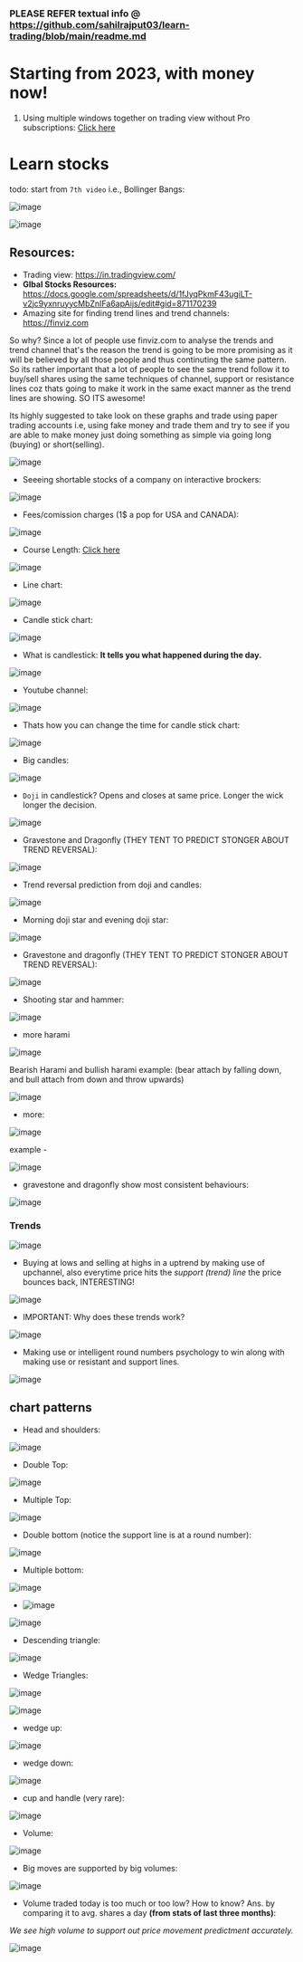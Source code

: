 ### PLEASE REFER textual info @ https://github.com/sahilrajput03/learn-trading/blob/main/readme.md

# Starting from 2023, with money now!

1. Using multiple windows together on trading view without Pro subscriptions: [Click here](https://youtube.com/shorts/7freawstxUE?feature=share)


# Learn stocks

todo: start from `7th video` i.e., Bollinger Bangs:

![image](https://user-images.githubusercontent.com/31458531/189545125-fd40c1eb-2b36-41d8-9075-43064ab7584c.png)

![image](https://user-images.githubusercontent.com/31458531/189545208-083997b9-dce4-4189-93f9-253b6828a404.png)

## Resources:

- Trading view: https://in.tradingview.com/
- **Glbal Stocks Resources:** https://docs.google.com/spreadsheets/d/1fJyqPkmF43ugiLT-v2jc9yxnruyycMbZnIFa6apAijs/edit#gid=871170239
- Amazing site for finding trend lines and trend channels: https://finviz.com

So why? Since a lot of people use finviz.com to analyse the trends and trend channel that's the reason the trend is going to be more promising as it will be believed by all those people and thus continuting the same pattern. So its rather important that a lot of people to see the same trend follow it to buy/sell shares using the same techniques of channel, support or resistance lines coz thats going to make it work in the same exact manner as the trend lines are showing. SO ITS awesome!

Its highly suggested to take look on these graphs and trade using paper trading accounts i.e, using fake money and trade them and try to see if you are able to make money just doing something as simple via going long (buying) or short(selling).

![image](https://user-images.githubusercontent.com/31458531/189534259-21fe0143-44e0-4ec3-b674-37525b018d65.png)

- Seeeing shortable stocks of a company on interactive brockers:

![image](https://user-images.githubusercontent.com/31458531/189519554-27d3b31a-55c4-4102-9928-7c8e30bb6a3d.png)

- Fees/comission charges (1$ a pop for USA and CANADA):

![image](https://user-images.githubusercontent.com/31458531/189519615-cb298026-e3b1-4ef0-93d6-522c92f3386e.png)

- Course Length: [Click here](https://www.udemy.com/course/foundation-course/)

![image](https://user-images.githubusercontent.com/31458531/189520263-ef47144d-a4d1-4193-83c9-0a27f41cbe1c.png)

- Line chart:

![image](https://user-images.githubusercontent.com/31458531/189523231-cbbe733e-182c-4a2e-aa2a-12b6c0c1af74.png)

- Candle stick chart: 

![image](https://user-images.githubusercontent.com/31458531/189523274-b90d0f51-141f-4f65-a327-41271fad1ad8.png)

- What is candlestick: **It tells you what happened during the day.**

![image](https://user-images.githubusercontent.com/31458531/189523394-b4a40088-a3fc-4a19-83c1-bcc526b25e6d.png)

- Youtube channel:

![image](https://user-images.githubusercontent.com/31458531/189527678-e9cbfda5-b3dd-45a7-913f-939d5c7092ce.png)

- Thats how you can change the time for candle stick chart:

![image](https://user-images.githubusercontent.com/31458531/189528174-8e25c751-37b5-47d6-a242-b5fd96821f24.png)

- Big candles: 

![image](https://user-images.githubusercontent.com/31458531/189528646-ed3d19c1-c260-46cd-8611-ba7a8be5ea94.png)

- `Doji` in candlestick? Opens and closes at same price. Longer the wick longer the decision.

![image](https://user-images.githubusercontent.com/31458531/189528465-697d4150-d36f-43ad-a50d-86a676f1d891.png)

- Gravestone and Dragonfly (THEY TENT TO PREDICT STONGER ABOUT TREND REVERSAL): 

![image](https://user-images.githubusercontent.com/31458531/189528573-56580fe5-6e71-45ae-8e88-f5456e7dea32.png)

- Trend reversal prediction from doji and candles:

![image](https://user-images.githubusercontent.com/31458531/189528829-14f45076-4f84-4729-be88-4ff148e5b3a7.png)

- Morning doji star and evening doji star: 

![image](https://user-images.githubusercontent.com/31458531/189528891-18cd4a22-0fd3-4018-acf6-5f193e934afd.png)

- Gravestone and dragonfly (THEY TENT TO PREDICT STONGER ABOUT TREND REVERSAL):

![image](https://user-images.githubusercontent.com/31458531/189529051-21aac304-d959-4572-8be0-1a029b092b89.png)


- Shooting star and hammer:

![image](https://user-images.githubusercontent.com/31458531/189529059-02506cfe-46ba-4a5d-bc1b-c586a6137ac5.png)

- more harami

![image](https://user-images.githubusercontent.com/31458531/189529193-6bc600f4-91ba-40d1-89bc-211eb5fcbb25.png)

Bearish Harami and bullish harami example: (bear attach by falling down, and bull attach from down and throw upwards)

![image](https://user-images.githubusercontent.com/31458531/189529409-c51e7bfd-2b8f-48e6-aa97-4c5b9ea036db.png)


- more:

![image](https://user-images.githubusercontent.com/31458531/189529574-81d1c2db-661c-4b76-a68a-08991d05ba6d.png)

example - 

![image](https://user-images.githubusercontent.com/31458531/189529589-e8fe114d-2022-4841-baac-0e6d1bdfc14d.png)

- gravestone and dragonfly show most consistent behaviours:

![image](https://user-images.githubusercontent.com/31458531/189529916-a8c7b597-08a8-4d9b-881a-9b655ee96991.png)

### Trends

![image](https://user-images.githubusercontent.com/31458531/189530369-b07ac925-b57a-405b-a9dc-b51012a2866a.png)

- Buying at lows and selling at highs in a uptrend by making use of upchannel, also everytime price hits the *support (trend) line* the price bounces back, INTERESTING!

![image](https://user-images.githubusercontent.com/31458531/189531759-176b0691-5562-4b6c-8bff-1c748039c80c.png)

- IMPORTANT: Why does these trends work?

![image](https://user-images.githubusercontent.com/31458531/189532461-b91dd1f3-8960-4be6-be89-d9f92ec798f6.png)

- Making use or intelligent round numbers psychology to win along with making use or resistant and support lines.

![image](https://user-images.githubusercontent.com/31458531/189533617-9613f63b-918b-4fc6-834d-cdecc270589b.png)

## chart patterns

- Head and shoulders: 

![image](https://user-images.githubusercontent.com/31458531/189542469-81906d0d-0004-430f-8b87-74c34bc57f49.png)

- Double Top: 

![image](https://user-images.githubusercontent.com/31458531/189542495-43f01657-546a-42d9-9e27-8c59ae07c022.png)

- Multiple Top:

![image](https://user-images.githubusercontent.com/31458531/189542762-522d97bb-c68f-41a8-81ec-74d4fb3adc3e.png)

- Double bottom (notice the support line is at a round number):

![image](https://user-images.githubusercontent.com/31458531/189542922-87ea8348-77d7-485e-9d21-2fced8e0cb4e.png)

- Multiple bottom:

![image](https://user-images.githubusercontent.com/31458531/189542954-d37f269d-1537-4fc3-bc8d-77356a3bc569.png)

- ![image](https://user-images.githubusercontent.com/31458531/189543146-786c1394-f22f-4d2f-b136-fc165836f1fc.png)

![image](https://user-images.githubusercontent.com/31458531/189543230-1d21d9e7-4a60-43ad-991d-a7ea96266a19.png)

- Descending triangle:

![image](https://user-images.githubusercontent.com/31458531/189543308-8039ae28-b0a5-47b9-9e26-887d30c987b4.png)

- Wedge Triangles:

![image](https://user-images.githubusercontent.com/31458531/189543360-474b225d-f1a6-479a-85cd-468104512b79.png)

![image](https://user-images.githubusercontent.com/31458531/189543455-e1743234-8813-401b-9a5c-7a3afd1486ea.png)

- wedge up:

![image](https://user-images.githubusercontent.com/31458531/189543478-8663cfb8-ca9b-41aa-be22-a624405c95e3.png)

- wedge down:

![image](https://user-images.githubusercontent.com/31458531/189543516-346e6ac3-336b-447d-825c-7c00201de73b.png)

- cup and handle (very rare):

![image](https://user-images.githubusercontent.com/31458531/189543553-fc520c09-d8fd-4104-aaab-c1100121d0ee.png)

- Volume:

![image](https://user-images.githubusercontent.com/31458531/189543894-a7558221-6059-41d6-876b-45313751c477.png)

- Big moves are supported by big volumes:

![image](https://user-images.githubusercontent.com/31458531/189544115-3827e615-eb09-4c39-87a8-eda2cd932182.png)

- Volume traded today is too much or too low? How to know? Ans. by comparing it to avg. shares a day **(from stats of last three months)**:

*We see high volume to support out price movement predictment accurately.*

![image](https://user-images.githubusercontent.com/31458531/189544522-28ddd719-1686-4bcb-9c15-c19b69cf4f87.png)
